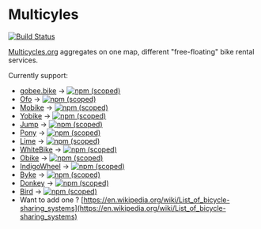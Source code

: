 # Multicyles

[![Build Status](https://travis-ci.org/PierrickP/multicycles.svg?branch=master)](https://travis-ci.org/PierrickP/multicycles)

[Multicycles.org](http://multicycles.org) aggregates on one map, different "free-floating" bike rental services.

Currently support:

* [gobee.bike](http://gobee.bike) -> [![npm (scoped)](https://img.shields.io/npm/v/@multicycles/gobee.bike.svg)](https://www.npmjs.com/package/@multicycles/gobee.bike)
* [Ofo](https://www.ofo.com) -> [![npm (scoped)](https://img.shields.io/npm/v/@multicycles/ofo.svg)](https://www.npmjs.com/package/@multicycles/ofo)
* [Mobike](https://mobike.com/global/) -> [![npm (scoped)](https://img.shields.io/npm/v/@multicycles/mobike.svg)](https://www.npmjs.com/package/@multicycles/mobike)
* [Yobike](https://yobike.co.uk) -> [![npm (scoped)](https://img.shields.io/npm/v/@multicycles/yobike.svg)](https://www.npmjs.com/package/@multicycles/yobike)
* [Jump](https://jumpbikes.com) -> [![npm (scoped)](https://img.shields.io/npm/v/@multicycles/jump.svg)](https://www.npmjs.com/package/@multicycles/jump)
* [Pony](http://getapony.com) -> [![npm (scoped)](https://img.shields.io/npm/v/@multicycles/pony.svg)](https://www.npmjs.com/package/@multicycles/pony)
* [Lime](http://www.limebike.com/) -> [![npm (scoped)](https://img.shields.io/npm/v/@multicycles/lime.svg)](https://www.npmjs.com/package/@multicycles/lime)
* [WhiteBike](https://www.facebook.com/White-bikes-Biele-bicykle-183156078451725/) -> [![npm (scoped)](https://img.shields.io/npm/v/@multicycles/whitebikes.svg)](https://www.npmjs.com/package/@multicycles/whitebikes)
* [Obike](https://www.o.bike/) -> [![npm (scoped)](https://img.shields.io/npm/v/@multicycles/obike.svg)](https://www.npmjs.com/package/@multicycles/obike)
* [IndigoWheel](https://www.indigoweel.com) -> [![npm (scoped)](https://img.shields.io/npm/v/@multicycles/indigowheel.svg)](https://www.npmjs.com/package/@multicycles/indigowheel)
* [Byke](http://byke.de/) -> [![npm (scoped)](https://img.shields.io/npm/v/@multicycles/byke.svg)](https://www.npmjs.com/package/@multicycles/byke)
* [Donkey](https://www.donkey.bike/) -> [![npm (scoped)](https://img.shields.io/npm/v/@multicycles/donkey.svg)](https://www.npmjs.com/package/@multicycles/donkey)
* [Bird](https://www.bird.co/) -> [![npm (scoped)](https://img.shields.io/npm/v/@multicycles/bird.svg)](https://www.npmjs.com/package/@multicycles/bird)
* Want to add one ? [https://en.wikipedia.org/wiki/List_of_bicycle-sharing_systems](https://en.wikipedia.org/wiki/List_of_bicycle-sharing_systems)
